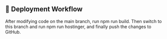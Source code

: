 ## 🔧 Deployment Workflow

After modifying code on the main branch, run npm run build.
Then switch to this branch and run npm run hostinger,
and finally push the changes to GitHub.
